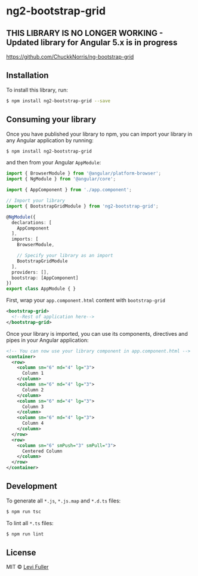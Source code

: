 # ng2-bootstrap-grid

## THIS LIBRARY IS NO LONGER WORKING - Updated library for Angular 5.x is in progress

https://github.com/ChuckkNorris/ng-bootstrap-grid

## Installation

To install this library, run:

```bash
$ npm install ng2-bootstrap-grid --save
```

## Consuming your library

Once you have published your library to npm, you can import your library in any Angular application by running:

```bash
$ npm install ng2-bootstrap-grid
```

and then from your Angular `AppModule`:

```typescript
import { BrowserModule } from '@angular/platform-browser';
import { NgModule } from '@angular/core';

import { AppComponent } from './app.component';

// Import your library
import { BootstrapGridModule } from 'ng2-bootstrap-grid';

@NgModule({
  declarations: [
    AppComponent
  ],
  imports: [
    BrowserModule,

    // Specify your library as an import
    BootstrapGridModule
  ],
  providers: [],
  bootstrap: [AppComponent]
})
export class AppModule { }
```

First, wrap your `app.component.html` content with `bootstrap-grid`
```xml
<bootstrap-grid>
  <!--Rest of application here-->
</bootstrap-grid>
```

Once your library is imported, you can use its components, directives and pipes in your Angular application:
```xml
<!-- You can now use your library component in app.component.html -->
<container>
  <row>
    <column sm="6" md="4" lg="3">
      Column 1
    </column>
    <column sm="6" md="4" lg="3">
      Column 2
    </column>
    <column sm="6" md="4" lg="3">
      Column 3
    </column>
    <column sm="6" md="4" lg="3">
      Column 4
    </column>
  </row>
  <row>
    <column sm="6" smPush="3" smPull="3">
      Centered Column
    </column>
  </row>
</container>
```

## Development

To generate all `*.js`, `*.js.map` and `*.d.ts` files:

```bash
$ npm run tsc
```

To lint all `*.ts` files:

```bash
$ npm run lint
```

## License

MIT © [Levi Fuller](mailto:lfuller941@gmail.com)
